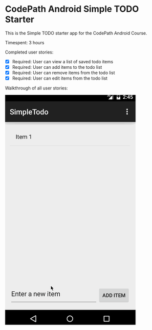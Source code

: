 CodePath Android Simple TODO Starter
=====================

This is the Simple TODO starter app for the CodePath Android Course.

Timespent: 3 hours

Completed user stories:

* [x] Required: User can view a list of saved todo items
* [x] Required: User can add items to the todo list
* [x] Required: User can remove items from the todo list
* [x] Required: User can edit items from the todo list

Walkthrough of all user stories:

![Video Walkthrough](simple_todo.gif)